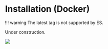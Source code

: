 # Installation (Docker)

!!! warning
    The latest tag is not supported by ES. 

Under construction.

![](https://media.giphy.com/media/905GG7MjDw61q/giphy.gif)
